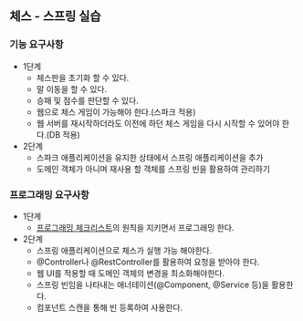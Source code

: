## 체스 - 스프링 실습

### 기능 요구사항
- 1단계
    - 체스판을 초기화 할 수 있다.
    - 말 이동을 할 수 있다.
    - 승패 및 점수를 판단할 수 있다.
    - 웹으로 체스 게임이 가능해야 한다.(스파크 적용)
    - 웹 서버를 재시작하더라도 이전에 하던 체스 게임을 다시 시작할 수 있어야 한다.(DB 적용)
- 2단계
    - 스파크 애플리케이션을 유지한 상태에서 스프링 애플리케이션을 추가
    - 도메인 객체가 아니며 재사용 할 객체를 스프링 빈을 활용하여 관리하기

### 프로그래밍 요구사항
- 1단계
    - [프로그래밍 체크리스트](https://github.com/woowacourse/woowacourse-docs/blob/master/cleancode/pr_checklist.md)의 원칙을 지키면서 프로그래밍 한다.
- 2단계
    - 스프링 애플리케이션으로 체스가 실행 가능 해야한다.
    - @Controller나 @RestController를 활용하여 요청을 받아야 한다.
    - 웹 UI를 적용할 때 도메인 객체의 변경을 최소화해야한다.
    - 스프링 빈임을 나타내는 애너테이션(@Component, @Service 등)을 활용한다.
    - 컴포넌트 스캔을 통해 빈 등록하여 사용한다.
